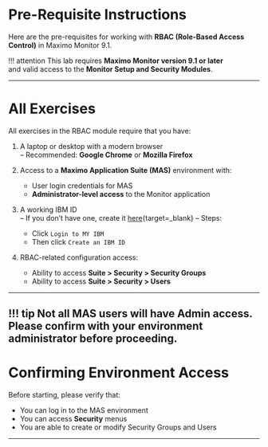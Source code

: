 # Pre-Requisite Instructions

Here are the pre-requisites for working with **RBAC (Role-Based Access Control)** in Maximo Monitor 9.1.

!!! attention
    This lab requires **Maximo Monitor version 9.1 or later**  
    and valid access to the **Monitor Setup and Security Modules**.

---

# All Exercises

All exercises in the RBAC module require that you have:

1. A laptop or desktop with a modern browser  
   – Recommended: **Google Chrome** or **Mozilla Firefox**

2. Access to a **Maximo Application Suite (MAS)** environment with:  
   - User login credentials for MAS  
   - **Administrator-level access** to the Monitor application

3. A working IBM ID  
   – If you don’t have one, create it [here](https://www.ibm.com/account/reg/signup?){target=_blank}  
   – Steps:  
     - Click `Login to MY IBM`  
     - Then click `Create an IBM ID`

4. RBAC-related configuration access:  
   - Ability to access **Suite > Security > Security Groups**  
   - Ability to access **Suite > Security > Users**

---

!!! tip
    Not all MAS users will have Admin access. Please confirm with your environment administrator before proceeding.
---

# Confirming Environment Access

Before starting, please verify that:
- You can log in to the MAS environment
- You can access **Security** menus
- You are able to create or modify Security Groups and Users

---

